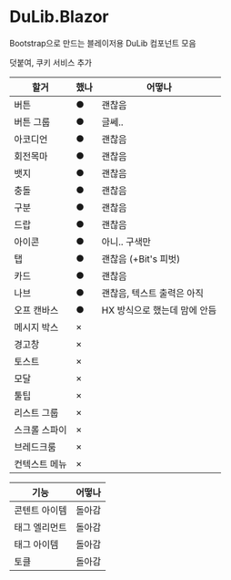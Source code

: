 # DuLib.Blazor

Bootstrap으로 만드는 블레이저용 DuLib 컴포넌트 모음

덧붙여, 쿠키 서비스 추가

|할거|했나|어떻나|
|--------|-----------------|-----------------|
|버튼|●|괜찮음|
|버튼 그룹|●|글쎄..|
|아코디언|●|괜찮음|
|회전목마|●|괜찮음|
|뱃지|●|괜찮음|
|충돌|●|괜찮음|
|구분|●|괜찮음|
|드랍|●|괜찮음|
|아이콘|●|아니.. 구색만|
|탭|●|괜찮음 (+Bit's 피벗)|
|카드|●|괜찮음|
|나브|●|괜찮음, 텍스트 출력은 아직|
|오프 캔바스|●|HX 방식으로 했는데 맘에 안듬|
|메시지 박스|×|
|경고창|×||
|토스트|×|
|모달|×|
|툴팁|×||
|리스트 그룹|×||
|스크롤 스파이|×||
|브레드크룸|×||
|컨텍스트 메뉴|×||


|기능|어떻나|
|-----|------|
|콘텐트 아이템|돌아감|
|태그 엘리먼트|돌아감|
|태그 아이템|돌아감|
|토클|돌아감|
